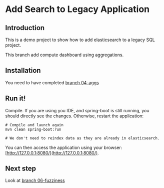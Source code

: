 Add Search to Legacy Application
================================

Introduction
------------

This is a demo project to show how to add elasticsearch to a legacy SQL project.

This branch add compute dashboard using aggregations.

Installation
------------

You need to have completed [branch 04-aggs](https://github.com/dadoonet/legacy-search/tree/04-aggs)

Run it!
-------

Compile. If you are using you IDE, and spring-boot is still running, 
you should directly see the changes. Otherwise, restart the application:

```
# Compile and launch again
mvn clean spring-boot:run

# We don't need to reindex data as they are already in elasticsearch.
```

You can then access the application using your browser: [http://127.0.0.1:8080/](http://127.0.0.1:8080/).

Next step
---------

Look at [branch 06-fuzziness](https://github.com/dadoonet/legacy-search/tree/06-fuzziness)
